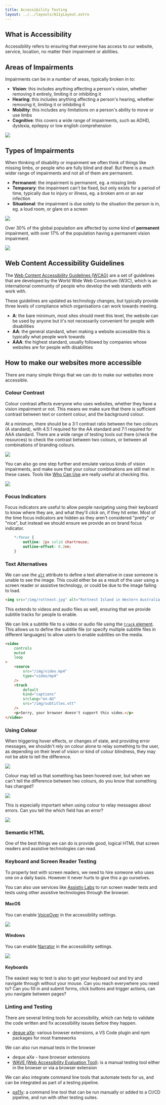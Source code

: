 ```yaml
---
title: Accessibility Testing
layout: ../../layouts/A11yLayout.astro
---
```


## What is Accessibility

Accessibility refers to ensuring that everyone has access to our website, service, location, no matter their impairment or abilities.

## Areas of Impairments

Impairments can be in a number of areas, typically broken in to:

- **Vision**: this includes anything affecting a person's vision, whether removing it entirely, limiting it or inhibiting it
- **Hearing**: this includes anything affecting a person's hearing, whether removing it, limiting it or inhibiting it
- **Mobility**: this includes any limitations on a person's ability to move or use limbs
- **Cognitive**: this covers a wide range of impairments, such as ADHD, dyslexia, epilepsy or low english comprehension

![](/img/impairment_categories.jpg)

## Types of Impairments

When thinking of disability or impairment we often think of things like missing limbs, or people who are fully blind and deaf. But there is a much wider range of impairments and not all of them are permanent.

- **Permanent**: the impairment is permanent, eg. a missing limb
- **Temporary**: the impairment can't be fixed, but only exists for a period of time, typically due to injury or illness, eg. a broken arm or an ear infection
- **Situational**: the impairment is due solely to the situation the person is in, eg. a loud room, or glare on a screen

![](/img/impairment.jpg)

Over 30% of the global population are affected by some kind  of **permanent** impairment, with over 17% of the population having a permanent vision impairment.

![](/img/Statistics.jpg)

## Web Content Accessibility Guidelines

The [Web Content Accessibility Guidelines (WCAG)](www.w3.org/WAI/standards-guidelines/wcag
) are a set of guidelines that are developed by the World Wide Web Consortium (W3C), which is an international community of people who develop the web standards with work with. 

These guidelines are updated as technology changes, but typically provide three levels of compliance which organisations can work towards meeting.

- **A**: the bare minimum, most sites should meet this level, the website can be used by anyone but it's not necessarily convenient for people with disabilities
- **AA**: the general standard, when making a website accessible this is typically what people work towards
- **AAA**: the highest standard, usually followed by companies whose websites are for people with disabilities

## How to make our websites more accessible

There are many simple things that we can do to make our websites more accessible.

### Colour Contrast

Colour contrast affects everyone who uses websites, whether they have a vision impairment or not. This means we make sure that there is sufficient contrast between text or content colour, and the background colour. 

At a minimum, there should be a 3:1 contrast ratio between the two colours (A standard), with 4.5:1 required for the AA standard and 7:1 required for AAA standard. There are a wide range of testing tools out there (check the resources) to check the contrast between two colours, or between all combinations of branding colours.

![](/img/contrast.png)

You can also go one step further and emulate various kinds of vision impairments, and make sure that your colour combinations are still met in these cases. Tools like [Who Can Use](https://whocanuse.com/?b=364c93&c=f7f0eb&f=20&s=) are really useful at checking this.

![](/img/whocanuse.png)

### Focus Indicators

Focus indicators are useful to allow people navigating using their keyboard to know where they are, and what they'll *click* on, if they hit enter. Most of the time focus indicators are hidden as they aren't considered "pretty" or "nice", but instead we should ensure we provide an on brand focus indicator.

```css
	*:focus {
		outline: 2px solid chartreuse;
		outline-offset: 0.2em;
	}
```

### Text Alternatives

We can use the [`alt`](https://developer.mozilla.org/en-US/docs/Web/HTML/Element/img#attr-alt) attribute to define a text alternative in case someone is unable to see the image. This could either be as a result of the user using a screen reader or assistive technology, or could be due to the image failing to load.

```html
<img src="/img/rottnest.jpg" alt="Rottnest Island in Western Australia, with white sandy beach and the clear blue water dotted with small rocky reef sections along the edge" />
```

This extends to videos and audio files as well, ensuring that we provide subtitle tracks for people to enable.

We can link a subtitle file to a video or audio file using the [`track` element](https://developer.mozilla.org/en-US/docs/Web/HTML/Element/track). This allows us to define the subtitle file (or specify multiple subtitle files in different languages) to allow users to enable subtitles on the media.

```html
<video
	controls
	muted
	loop
>
	<source
		src="/img/video.mp4"
		type="video/mp4"
	/>
	<track 
		default 
		kind="captions" 
		srclang="en-AU" 
		src="/img/subtitles.vtt" 
	/>
	<p>Sorry, your browser doesn't support this video.</p>
</video>
```

### Using Colour

When triggering hover effects, or changes of state, and providing error messages, we shouldn't rely on colour alone to relay something to the user, as depending on their level of vision or kind of colour blindness, they may not be able to tell the difference.

![](/img/hover_effects.png)

Colour may tell us that something has been hovered over, but when we can't tell the difference between two colours, do you know that something has changed?

![](/img/hover_effects_grey.png)

This is especially important when using colour to relay messages about errors. Can you tell the which field has an error?

![](/img/error_messages.png)

### Semantic HTML

One of the best things we can do is provide good, logical HTML that screen readers and assistive technologies can read.

### Keyboard and Screen Reader Testing

To properly test with screen readers, we need to hire someone who uses one on a daily basis. However it never hurts to give this a go ourselves.

You can also use services like [Assistiv Labs](https://assistivlabs.com/) to run screen reader tests and tests using other assistive technologies through the browser.

#### MacOS

You can enable [VoiceOver](https://support.apple.com/en-au/guide/voiceover/vo2682/mac) in the accessibility settings.

![](/img/voiceover.jpg)

#### Windows

You can enable [Narrator](https://support.microsoft.com/en-us/windows/complete-guide-to-narrator-e4397a0d-ef4f-b386-d8ae-c172f109bdb1) in the accessibility settings.

![](/img/narrator.png)

#### Keyboards

The easiest way to test is also to get your keyboard out and try and navigate through without your mouse. Can you reach everywhere you need to? Can you fill in and submit forms, click buttons and trigger actions, can you navigate between pages?

### Linting and Testing

There are several linting tools for accessibility, which can help to validate the code written and fix accessibility issues before they happen.

- [deque aXe](https://www.deque.com/axe/): various browser extensions, a VS Code plugin and npm packages for most frameworks

We can also run manual tests in the browser

- deque aXe - have browser extensions
- [WAVE (Web Accessibility Evaluation Tool)](https://wave.webaim.org/): is a manual testing tool either in the browser or via a browser extension

We can also integrate command line tools that automate tests for us, and can be integrated as part of a testing pipeline.

- [pa11y](https://pa11y.org/): a command line tool that can be run manually or added to a CI/CD pipeline, and run with other testing suites.